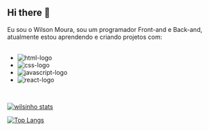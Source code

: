 ## Hi there 👋

Eu sou o Wilson Moura, sou um programador Front-and e Back-and, atualmente estou aprendendo e criando projetos com:
<br>
<br>
- <img src="https://img.shields.io/badge/HTML5-E34F26?style=for-the-badge&logo=html5&logoColor=white" alt="html-logo" />
- <img src="https://img.shields.io/badge/CSS3-1572B6?style=for-the-badge&logo=css3&logoColor=white" alt="css-logo" />
- <img src="https://img.shields.io/badge/JavaScript-F7DF1E?style=for-the-badge&logo=javascript&logoColor=black" alt="javascript-logo" />
- <img src="https://img.shields.io/badge/React-20232A?style=for-the-badge&logo=react&logoColor=61DAFB" alt="react-logo" />
<br>

[![wilsinho stats](https://github-readme-stats.vercel.app/api?username=wilsinho165)](https://github.com/anuraghazra/github-readme-stats)


[![Top Langs](https://github-readme-stats.vercel.app/api/top-langs/?username=wilsinho165)](https://github.com/anuraghazra/github-readme-stats)
